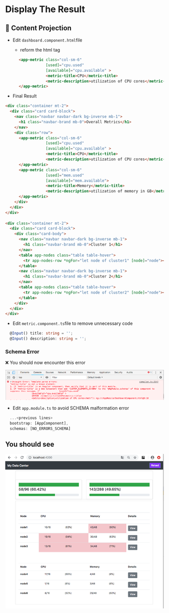 # Display The Result

## :bookmark: Content Projection

* Edit `dashboard.component.html`file 

   - reform the <app-metric> html tag

```html
      <app-metric class="col-sm-6"
                  [used]="cpu.used"
                  [available]="cpu.available" >
                  <metric-title>CPU</metric-title>
                  <metric-description>utilization of CPU cores</metric-description>
      </app-metric>
```

* Final Result

```html
<div class="container mt-2">
  <div class="card card-block">
    <nav class="navbar navbar-dark bg-inverse mb-1">
      <h1 class="navbar-brand mb-0">Overall Metrics</h1>
    </nav>
    <div class="row">
      <app-metric class="col-sm-6"
                  [used]="cpu.used"
                  [available]="cpu.available" >
                  <metric-title>CPU</metric-title>
                  <metric-description>utilization of CPU cores</metric-description>
      </app-metric>
      <app-metric class="col-sm-6"
                  [used]="mem.used"
                  [available]="mem.available">
                  <metric-title>Memory</metric-title>
                  <metric-description>utilization of memory in GB</metric-description>
      </app-metric>
    </div>
  </div>
</div>

<div class="container mt-2">
  <div class="card card-block">
    <div class="card-body">
      <nav class="navbar navbar-dark bg-inverse mb-1">
        <h1 class="navbar-brand mb-0">Cluster 1</h1>
      </nav>
      <table app-nodes class="table table-hover">     
        <tr app-nodes-row *ngFor="let node of cluster1" [node]="node"></tr>
      </table>
      <nav class="navbar navbar-dark bg-inverse mb-1">
        <h1 class="navbar-brand mb-0">Cluster 2</h1>
      </nav>
      <table app-nodes class="table table-hover">
        <tr app-nodes-row *ngFor="let node of cluster2" [node]="node"></tr>
      </table>
    </div>
  </div>
</div>
```

* Edit `metric.component.ts`file to remove unnecessary code

```typescript
  @Input() title: string = '';
  @Input() description: string = '';
```

### Schema Error

:x: You should now encounter this error

![image](../images/schema-error.png)

* Edit `app.module.ts` to avoid SCHEMA malformation error

```typescript
  ...<previous lines>
  bootstrap: [AppComponent],
  schemas: [NO_ERRORS_SCHEMA]
```

## You should see

![image](../images/nodes-row.png)
